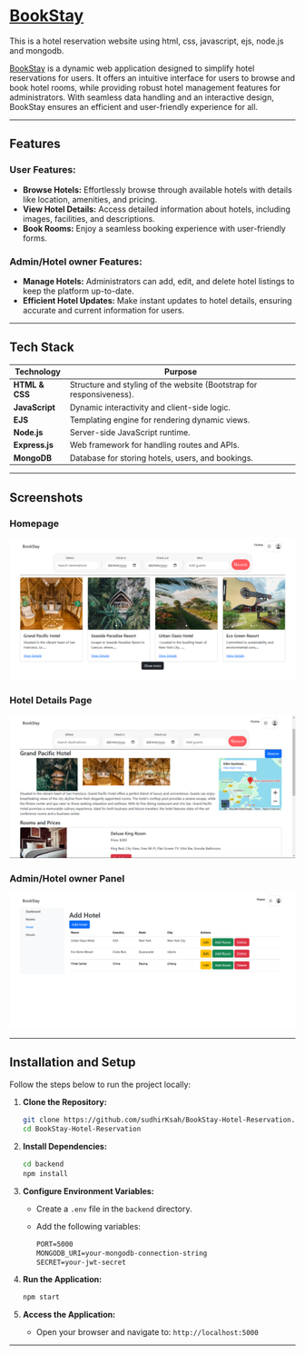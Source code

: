 # [BookStay](https://bookstay-hotel-reservation.onrender.com)
This is a hotel reservation website using html, css, javascript, ejs, node.js and mongodb.

[BookStay](https://bookstay-hotel-reservation.onrender.com) is a dynamic web application designed to simplify hotel reservations for users. It offers an intuitive interface for users to browse and book hotel rooms, while providing robust hotel management features for administrators. With seamless data handling and an interactive design, BookStay ensures an efficient and user-friendly experience for all.

---

## Features

### User Features:

- **Browse Hotels:** Effortlessly browse through available hotels with details like location, amenities, and pricing.
- **View Hotel Details:** Access detailed information about hotels, including images, facilities, and descriptions.
- **Book Rooms:** Enjoy a seamless booking experience with user-friendly forms.

### Admin/Hotel owner Features:

- **Manage Hotels:** Administrators can add, edit, and delete hotel listings to keep the platform up-to-date.
- **Efficient Hotel Updates:** Make instant updates to hotel details, ensuring accurate and current information for users.

---

## Tech Stack

| Technology      | Purpose                                       |
|------------------|-----------------------------------------------|
| **HTML & CSS**  | Structure and styling of the website (Bootstrap for responsiveness). |
| **JavaScript**  | Dynamic interactivity and client-side logic.   |
| **EJS**         | Templating engine for rendering dynamic views. |
| **Node.js**     | Server-side JavaScript runtime.               |
| **Express.js**  | Web framework for handling routes and APIs.   |
| **MongoDB**     | Database for storing hotels, users, and bookings. |

---

## Screenshots

### Homepage

![Homepage](./screenshots/home.png)

### Hotel Details Page

![Hotel Details](./screenshots/hotel_details.png)

### Admin/Hotel owner Panel

![Admin Panel](./screenshots/admin.png)

---

## Installation and Setup

Follow the steps below to run the project locally:

1. **Clone the Repository:**

    ```bash
    git clone https://github.com/sudhirKsah/BookStay-Hotel-Reservation.git
    cd BookStay-Hotel-Reservation
    ```

2. **Install Dependencies:**

    ```bash
    cd backend
    npm install
    ```

3. **Configure Environment Variables:**

    - Create a `.env` file in the ```backend``` directory.
    - Add the following variables:

        ```env
        PORT=5000
        MONGODB_URI=your-mongodb-connection-string
        SECRET=your-jwt-secret
        ```

4. **Run the Application:**

    ```bash
    npm start
    ```

5. **Access the Application:**

    - Open your browser and navigate to: `http://localhost:5000`

---
